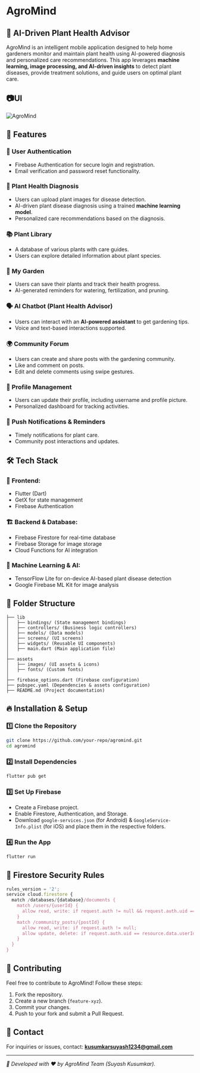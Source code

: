 # AgroMind

## 🌿 AI-Driven Plant Health Advisor
AgroMind is an intelligent mobile application designed to help home gardeners monitor and maintain plant health using AI-powered diagnosis and personalized care recommendations. This app leverages **machine learning, image processing, and AI-driven insights** to detect plant diseases, provide treatment solutions, and guide users on optimal plant care.

## 📷UI
![AgroMind](https://github.com/user-attachments/assets/eb6f18ea-aede-41ae-ae4d-23886abd85e7)

## 🚀 Features
### 🔹 **User Authentication**
- Firebase Authentication for secure login and registration.
- Email verification and password reset functionality.

### 🌱 **Plant Health Diagnosis**
- Users can upload plant images for disease detection.
- AI-driven plant disease diagnosis using a trained **machine learning model**.
- Personalized care recommendations based on the diagnosis.

### 📚 **Plant Library**
- A database of various plants with care guides.
- Users can explore detailed information about plant species.

### 🏡 **My Garden**
- Users can save their plants and track their health progress.
- AI-generated reminders for watering, fertilization, and pruning.

### 🗣️ **AI Chatbot (Plant Health Advisor)**
- Users can interact with an **AI-powered assistant** to get gardening tips.
- Voice and text-based interactions supported.

### 🌍 **Community Forum**
- Users can create and share posts with the gardening community.
- Like and comment on posts.
- Edit and delete comments using swipe gestures.

### 📌 **Profile Management**
- Users can update their profile, including username and profile picture.
- Personalized dashboard for tracking activities.

### 🔔 **Push Notifications & Reminders**
- Timely notifications for plant care.
- Community post interactions and updates.

## 🛠️ Tech Stack
### 📱 **Frontend:**
- Flutter (Dart)
- GetX for state management
- Firebase Authentication

### 🏗️ **Backend & Database:**
- Firebase Firestore for real-time database
- Firebase Storage for image storage
- Cloud Functions for AI integration

### 🤖 **Machine Learning & AI:**
- TensorFlow Lite for on-device AI-based plant disease detection
- Google Firebase ML Kit for image analysis

## 📂 Folder Structure
```
├── lib
│   ├── bindings/ (State management bindings)
│   ├── controllers/ (Business logic controllers)
│   ├── models/ (Data models)
│   ├── screens/ (UI screens)
│   ├── widgets/ (Reusable UI components)
│   ├── main.dart (Main application file)
│
├── assets
│   ├── images/ (UI assets & icons)
│   ├── fonts/ (Custom fonts)
│
├── firebase_options.dart (Firebase configuration)
├── pubspec.yaml (Dependencies & assets configuration)
├── README.md (Project documentation)
```

## 🔥 Installation & Setup
### 1️⃣ **Clone the Repository**
```bash
git clone https://github.com/your-repo/agromind.git
cd agromind
```

### 2️⃣ **Install Dependencies**
```bash
flutter pub get
```

### 3️⃣ **Set Up Firebase**
- Create a Firebase project.
- Enable Firestore, Authentication, and Storage.
- Download `google-services.json` (for Android) & `GoogleService-Info.plist` (for iOS) and place them in the respective folders.

### 4️⃣ **Run the App**
```bash
flutter run
```

## 📜 Firestore Security Rules
```js
rules_version = '2';
service cloud.firestore {
  match /databases/{database}/documents {
    match /users/{userId} {
      allow read, write: if request.auth != null && request.auth.uid == userId;
    }
    match /community_posts/{postId} {
      allow read, write: if request.auth != null;
      allow update, delete: if request.auth.uid == resource.data.userId;
    }
  }
}
```

## 🤝 Contributing
Feel free to contribute to AgroMind! Follow these steps:
1. Fork the repository.
2. Create a new branch (`feature-xyz`).
3. Commit your changes.
4. Push to your fork and submit a Pull Request.

## 📩 Contact
For inquiries or issues, contact: **kusumkarsuyash1234@gmail.com**

---
_🚀 Developed with ❤️ by AgroMind Team (Suyash Kusumkar)._

